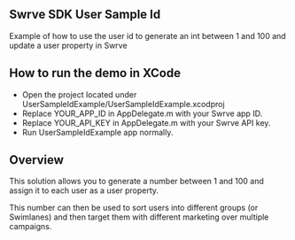 Swrve SDK User Sample Id
-------------------------
Example of how to use the user id to generate an int between 1 and 100 and update a user property in Swrve

How to run the demo in XCode
----------------------------
- Open the project located under UserSampleIdExample/UserSampleIdExample.xcodproj
- Replace YOUR_APP_ID in AppDelegate.m with your Swrve app ID.
- Replace YOUR_API_KEY in AppDelegate.m with your Swrve API key.
- Run UserSampleIdExample app normally.

Overview
--------
This solution allows you to generate a number between 1 and 100 and assign it to each user as a user property. 

This number can then be used to sort users into different groups (or Swimlanes) and then target them with different marketing over multiple campaigns.